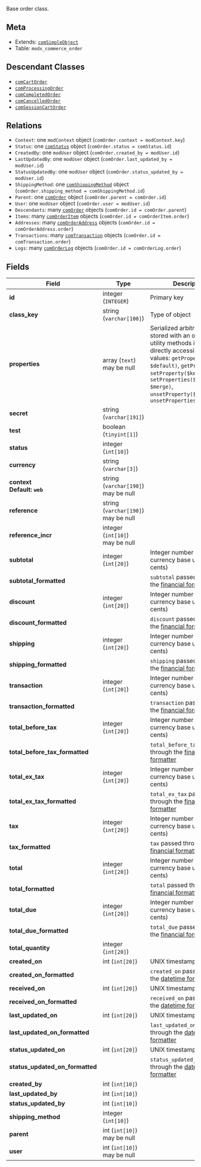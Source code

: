 Base order class.

## Meta

- Extends: [`comSimpleObject`](comSimpleObject)
- Table: `modx_commerce_order`

## Descendant Classes

- [`comCartOrder`](comCartOrder)
- [`comProcessingOrder`](comProcessingOrder)
- [`comCompletedOrder`](comCompletedOrder)
- [`comCancelledOrder`](comCancelledOrder)
- [`comSessionCartOrder`](comSessionCartOrder)


## Relations

- `Context`: one `modContext` object (`comOrder.context = modContext.key`)
- `Status`: one [`comStatus`](comStatus) object (`comOrder.status = comStatus.id`)
- `CreatedBy`: one `modUser` object (`comOrder.created_by = modUser.id`)
- `LastUpdatedBy`: one `modUser` object (`comOrder.last_updated_by = modUser.id`)
- `StatusUpdatedBy`: one `modUser` object (`comOrder.status_updated_by = modUser.id`)
- `ShippingMethod`: one [`comShippingMethod`](comShippingMethod) object (`comOrder.shipping_method = comShippingMethod.id`)
- `Parent`: one [`comOrder`](comOrder) object (`comOrder.parent = comOrder.id`)
- `User`: one `modUser` object (`comOrder.user = modUser.id`)
- `Descendants`: many [`comOrder`](comOrder) objects (`comOrder.id = comOrder.parent`)
- `Items`: many [`comOrderItem`](comOrderItem) objects (`comOrder.id = comOrderItem.order`)
- `Addresses`: many [`comOrderAddress`](comOrderAddress) objects (`comOrder.id = comOrderAddress.order`)
- `Transactions`: many [`comTransaction`](comTransaction) objects (`comOrder.id = comTransaction.order`)
- `Logs`: many [`comOrderLog`](comOrderLog) objects (`comOrder.id = comOrderLog.order`)

## Fields


| Field | Type | Description |
| ----- | ---- | ----------- |
| **id** | integer (`INTEGER`) | Primary key |
| **class_key** | string (`varchar[100]`) | Type of object |
| **properties** | array (`text`)<br>may be null | Serialized arbitrary data stored with an object. Use utility methods instead of directly accessing these values: `getProperty($key, $default)`, `getProperties()`, `setProperty($key, $value)`, `setProperties($properties, $merge)`, `unsetProperty($key)`, `unsetProperties($keys)` |
| **secret** | string (`varchar[191]`) |  |
| **test** | boolean (`tinyint[1]`) |  |
| **status** | integer (`int[10]`) |  |
| **currency** | string (`varchar[3]`) |  |
| **context<br>Default: `web`** | string (`varchar[190]`)<br>may be null |  |
| **reference** | string (`varchar[190]`)<br>may be null |  |
| **reference_incr** | integer (`int[10]`)<br>may be null |  |
| **subtotal** | integer (`int[20]`) | Integer number in the currency base unit (e.g. cents) |
| **subtotal_formatted** |  | `subtotal` passed through the [financial formatter](../Formatters/financial) |
| **discount** | integer (`int[20]`) | Integer number in the currency base unit (e.g. cents) |
| **discount_formatted** |  | `discount` passed through the [financial formatter](../Formatters/financial) |
| **shipping** | integer (`int[20]`) | Integer number in the currency base unit (e.g. cents) |
| **shipping_formatted** |  | `shipping` passed through the [financial formatter](../Formatters/financial) |
| **transaction** | integer (`int[20]`) | Integer number in the currency base unit (e.g. cents) |
| **transaction_formatted** |  | `transaction` passed through the [financial formatter](../Formatters/financial) |
| **total_before_tax** | integer (`int[20]`) | Integer number in the currency base unit (e.g. cents) |
| **total_before_tax_formatted** |  | `total_before_tax` passed through the [financial formatter](../Formatters/financial) |
| **total_ex_tax** | integer (`int[20]`) | Integer number in the currency base unit (e.g. cents) |
| **total_ex_tax_formatted** |  | `total_ex_tax` passed through the [financial formatter](../Formatters/financial) |
| **tax** | integer (`int[20]`) | Integer number in the currency base unit (e.g. cents) |
| **tax_formatted** |  | `tax` passed through the [financial formatter](../Formatters/financial) |
| **total** | integer (`int[20]`) | Integer number in the currency base unit (e.g. cents) |
| **total_formatted** |  | `total` passed through the [financial formatter](../Formatters/financial) |
| **total_due** | integer (`int[20]`) | Integer number in the currency base unit (e.g. cents) |
| **total_due_formatted** |  | `total_due` passed through the [financial formatter](../Formatters/financial) |
| **total_quantity** | integer (`int[20]`) |  |
| **created_on** | int (`int[20]`) | UNIX timestamp |
| **created_on_formatted** |  | `created_on` passed through the [datetime formatter](../Formatters/datetime) |
| **received_on** | int (`int[20]`) | UNIX timestamp |
| **received_on_formatted** |  | `received_on` passed through the [datetime formatter](../Formatters/datetime) |
| **last_updated_on** | int (`int[20]`) | UNIX timestamp |
| **last_updated_on_formatted** |  | `last_updated_on` passed through the [datetime formatter](../Formatters/datetime) |
| **status_updated_on** | int (`int[20]`) | UNIX timestamp |
| **status_updated_on_formatted** |  | `status_updated_on` passed through the [datetime formatter](../Formatters/datetime) |
| **created_by** | int (`int[10]`) |  |
| **last_updated_by** | int (`int[10]`) |  |
| **status_updated_by** | int (`int[10]`) |  |
| **shipping_method** | integer (`int[10]`) |  |
| **parent** | int (`int[10]`)<br>may be null |  |
| **user** | int (`int[10]`)<br>may be null |  |
